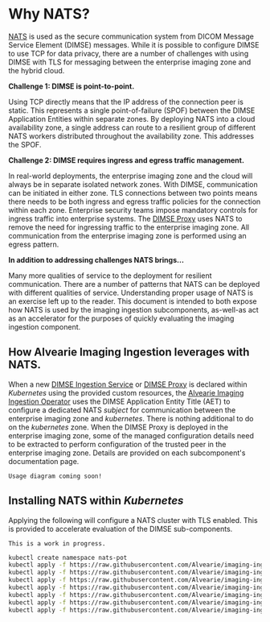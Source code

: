 # Why NATS?
  [NATS](http://nats.io) is used as the secure communication system from DICOM Message Service Element (DIMSE) messages. While it is possible to configure DIMSE to use TCP for data privacy, there are a number of challenges with using DIMSE with TLS for messaging between the enterprise imaging zone and the hybrid cloud.

  **Challenge 1: DIMSE is point-to-point.**

  Using TCP directly means that the IP address of the connection peer is static.  This represents a single point-of-failure (SPOF) between the DIMSE Application Entities within separate zones.  By deploying NATS into a cloud availability zone, a single address can route to a resilient group of different NATS workers distributed throughout the availability zone.  This addresses the SPOF.

  **Challenge 2: DIMSE requires ingress and egress traffic management.**

  In real-world deployments, the enterprise imaging zone and the cloud will always be in separate isolated network zones. With DIMSE, communication can be initiated in either zone.  TLS connections between two points means there needs to be both ingress and egress traffic policies for the connection within each zone. Enterprise security teams impose mandatory controls for ingress traffic into enterprise systems. The [DIMSE Proxy](docs/dimse-proxy/overview.md) uses NATS to remove the need for ingressing traffic to the enterprise imaging zone. All communication from the enterprise imaging zone is performed using an egress pattern.


 **In addition to addressing challenges NATS brings...**

  Many more qualities of service to the deployment for resilient communication.  There are a number of patterns that NATS can be deployed with different qualities of service.  Understanding proper usage of NATS is an exercise left up to the reader.  This document is intended to both expose how NATS is used by the imaging ingestion subcomponents, as-well-as act as an accelerator for the purposes of quickly evaluating the imaging ingestion component.

## How Alvearie Imaging Ingestion leverages with NATS.
  When a new [DIMSE Ingestion Service](../../docs/dimse-ingestion-service/overview.md) or [DIMSE Proxy](../../docs/dimse-proxy/overview.md) is declared within *Kubernetes* using the provided custom resources, the [Alvearie Imaging Ingestion Operator](../../docs/operator/overview.md) uses the DIMSE Application Entity Title (AET) to configure a dedicated NATS *subject* for communication between the enterprise imaging zone and *kubernetes*.  There is nothing additional to do on the *kubernetes* zone. When the DIMSE Proxy is deployed in the enterprise imaging zone, some of the managed configuration details need to be extracted to perform configuration of the trusted peer in the enterprise imaging zone.  Details are provided on each subcomponent's documentation page.

  `Usage diagram coming soon!`


## Installing NATS within *Kubernetes*
  Applying the following will configure a NATS cluster with TLS enabled. This is provided to accelerate evaluation of the DIMSE sub-components.

  `This is a work in progress.`

```bash
kubectl create namespace nats-pot
kubectl apply -f https://raw.githubusercontent.com/Alvearie/imaging-ingestion/main/examples/nats/service_account.yaml
kubectl apply -f https://raw.githubusercontent.com/Alvearie/imaging-ingestion/main/examples/nats/role.yaml
kubectl apply -f https://raw.githubusercontent.com/Alvearie/imaging-ingestion/main/examples/nats/role_binding.yaml
kubectl apply -f https://raw.githubusercontent.com/Alvearie/imaging-ingestion/main/examples/nats/operator.yaml
kubectl apply -f https://raw.githubusercontent.com/Alvearie/imaging-ingestion/main/examples/nats/certificates.yaml
kubectl apply -f https://raw.githubusercontent.com/Alvearie/imaging-ingestion/main/examples/nats/nats_server_tls.yaml
kubectl apply -f https://raw.githubusercontent.com/Alvearie/imaging-ingestion/main/examples/nats/ingress.yaml
```





